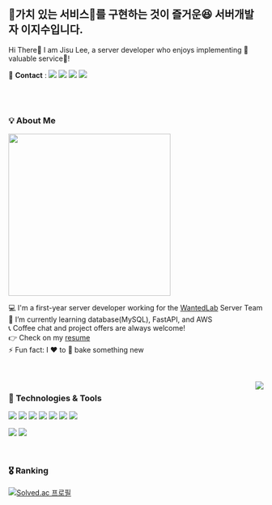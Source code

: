## 🌟가치 있는 서비스🌟를 구현하는 것이 즐거운😆 서버개발자 이지수입니다.</h2> 
Hi There👋 I am Jisu Lee, a server developer who enjoys implementing 🌟valuable service🌟!
<br/>


🤙 **Contact** : 
<img src="https://img.shields.io/badge/-Velog-%2320C997?logo=velog&logoColor=white&link=https%3A%2F%2Fvelog.io%2F%40suen0904"/> <img src="https://img.shields.io/badge/-tistory-%23FA5858?logo=tistory&link=https%3A%2F%2Fsuen0904.tistory.com%2F"/> <img src="https://img.shields.io/badge/-jisulee.904@gmail.com-%23EA4335?logo=gmail&logoColor=white"/> <img src="https://img.shields.io/badge/-Resume-black?logo=notion&logoColor=white&link=https%3A%2F%2Fwww.notion.so%2F80403c3c847c4940a613df09db0052ec%3Fpvs%3D4"/>

<br/>
<br/>


<div>
 
 <h3>💡 About Me</h3>

 <img width="320" src="https://github.com/damda0904/damda0904/assets/67117391/c4d4c624-5de8-4c1f-9f8a-995c265772f7"/>
  
 💻 I'm a first-year server developer working for the [WantedLab](https://www.wanted.co.kr/jobsfeed) Server Team <br/>
 🌱 I’m currently learning database(MySQL), FastAPI, and AWS<br/>
 📞 Coffee chat and project offers are always welcome!<br/>
 👉 Check on my [resume](https://www.notion.so/80403c3c847c4940a613df09db0052ec?pvs=4)<br/>
 ⚡ Fun fact: I ❤️ to 🥖 bake something new

</div>

<br/>
<br/>


<img align="right" src="https://github-readme-stats.vercel.app/api/top-langs/?username=damda0904&layout=donut"/>


<div>
  <h3>🔧 Technologies & Tools</h3>

  <img src="https://img.shields.io/badge/-AWS-%23232F3E?style=for-the-badge&logo=amazonaws&logoColor=white"/> 
  <img src="https://img.shields.io/badge/-FastAPI-%23009688?style=for-the-badge&logo=fastapi&logoColor=white"/>  <img src="https://img.shields.io/badge/-Redis-%23DC382D?style=for-the-badge&logo=redis&logoColor=white"/> <img src="https://img.shields.io/badge/-String_Boot-%236DB33F?style=for-the-badge&logo=springboot&logoColor=white"/> <img src="https://img.shields.io/badge/-MongoDB-%2347A248?style=for-the-badge&logo=mongodb&logoColor=white"/> <img src="https://img.shields.io/badge/-Docker-%232496ED?style=for-the-badge&logo=docker&logoColor=white"/>  <img src="https://img.shields.io/badge/-MySQL-%234479A1?style=for-the-badge&logo=mysql&logoColor=white"/> 
  
  <br/>
  
  <img src="https://img.shields.io/badge/-Python-%233776AB?style=for-the-badge&logo=python&logoColor=white"/> <img src="https://img.shields.io/badge/-java-%23FC4C02?style=for-the-badge&logo=java&logoColor=white"/> 
</div>

<br/>

### 🎖 Ranking
[![Solved.ac
프로필](http://mazassumnida.wtf/api/v2/generate_badge?boj=suen0904)](https://solved.ac/suen0904)
 
